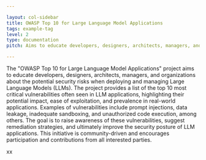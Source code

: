 ```yaml
---

layout: col-sidebar
title: OWASP Top 10 for Large Language Model Applications
tags: example-tag
level: 2
type: documentation
pitch: Aims to educate developers, designers, architects, managers, and organizations about the potential security risks when deploying and managing Large Language Models (LLMs)

---
```


The "OWASP Top 10 for Large Language Model Applications" project aims to educate developers, designers, architects, managers, and organizations about the potential security risks when deploying and managing Large Language Models (LLMs). The project provides a list of the top 10 most critical vulnerabilities often seen in LLM applications, highlighting their potential impact, ease of exploitation, and prevalence in real-world applications. Examples of vulnerabilities include prompt injections, data leakage, inadequate sandboxing, and unauthorized code execution, among others. The goal is to raise awareness of these vulnerabilities, suggest remediation strategies, and ultimately improve the security posture of LLM applications. This initiative is community-driven and encourages participation and contributions from all interested parties.

xx
